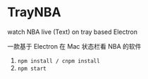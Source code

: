 # TrayNBA
watch NBA live (Text) on tray based Electron

一款基于 Electron 在 Mac 状态栏看 NBA 的软件

1. `npm install / cnpm install`
2. `npm start`
